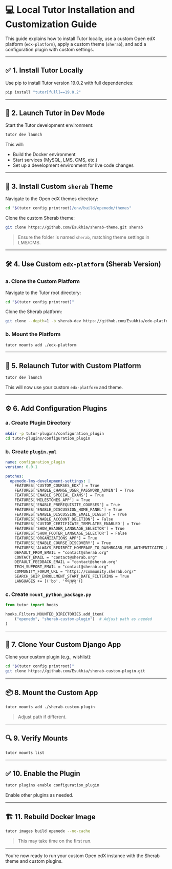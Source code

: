 # 💻 Local Tutor Installation and Customization Guide

This guide explains how to install Tutor locally, use a custom Open edX platform (`edx-platform`), apply a custom theme (`sherab`), and add a configuration plugin with custom settings.

---

## ✅ 1. Install Tutor Locally

Use pip to install Tutor version 19.0.2 with full dependencies:

```bash
pip install "tutor[full]==19.0.2"
```

---

## 🚀 2. Launch Tutor in Dev Mode

Start the Tutor development environment:

```bash
tutor dev launch
```

This will:
- Build the Docker environment
- Start services (MySQL, LMS, CMS, etc.)
- Set up a development environment for live code changes

---

## 🎨 3. Install Custom `sherab` Theme

Navigate to the Open edX themes directory:

```bash
cd "$(tutor config printroot)/env/build/openedx/themes"
```

Clone the custom Sherab theme:

```bash
git clone https://github.com/Esukhia/sherab-theme.git sherab
```

> Ensure the folder is named `sherab`, matching theme settings in LMS/CMS.

---

## 🛠 4. Use Custom `edx-platform` (Sherab Version)

### a. Clone the Custom Platform

Navigate to the Tutor root directory:

```bash
cd "$(tutor config printroot)"
```

Clone the Sherab platform:

```bash
git clone --depth=1 -b sherab-dev https://github.com/Esukhia/edx-platform.git
```

### b. Mount the Platform

```bash
tutor mounts add ./edx-platform
```

---

## 🔁 5. Relaunch Tutor with Custom Platform

```bash
tutor dev launch
```

This will now use your custom `edx-platform` and theme.

---

## ⚙️ 6. Add Configuration Plugins

### a. Create Plugin Directory

```bash
mkdir -p tutor-plugins/configuration_plugin
cd tutor-plugins/configuration_plugin
```

### b. Create `plugin.yml`

```yaml
name: configuration_plugin
version: 0.0.1

patches:
  openedx-lms-development-settings: |
    FEATURES['CUSTOM_COURSES_EDX'] = True
    FEATURES['ENABLE_CHANGE_USER_PASSWORD_ADMIN'] = True
    FEATURES['ENABLE_SPECIAL_EXAMS'] = True
    FEATURES['MILESTONES_APP'] = True
    FEATURES['ENABLE_PREREQUISITE_COURSES'] = True
    FEATURES['ENABLE_DISCUSSION_HOME_PANEL'] = True
    FEATURES['ENABLE_DISCUSSION_EMAIL_DIGEST'] = True
    FEATURES['ENABLE_ACCOUNT_DELETION'] = False
    FEATURES['CUSTOM_CERTIFICATE_TEMPLATES_ENABLED'] = True
    FEATURES['SHOW_HEADER_LANGUAGE_SELECTOR'] = True
    FEATURES['SHOW_FOOTER_LANGUAGE_SELECTOR'] = False
    FEATURES['ORGANIZATIONS_APP'] = True
    FEATURES['ENABLE_COURSE_DISCOVERY'] = True
    FEATURES['ALWAYS_REDIRECT_HOMEPAGE_TO_DASHBOARD_FOR_AUTHENTICATED_USER'] = False
    DEFAULT_FROM_EMAIL = "contact@sherab.org"
    CONTACT_EMAIL = "contact@sherab.org"
    DEFAULT_FEEDBACK_EMAIL = "contact@sherab.org"
    TECH_SUPPORT_EMAIL = "contact@sherab.org"
    COMMUNITY_FORUM_URL = "https://community.sherab.org/"
    SEARCH_SKIP_ENROLLMENT_START_DATE_FILTERING = True
    LANGUAGES += [('bo', 'བོད་སྐད།')]
```

### c. Create `mount_python_package.py`

```python
from tutor import hooks

hooks.Filters.MOUNTED_DIRECTORIES.add_item(
    ("openedx", "sherab-custom-plugin")  # Adjust path as needed
)
```

---

## 🧩 7. Clone Your Custom Django App

Clone your custom plugin (e.g., wishlist):

```bash
cd "$(tutor config printroot)"
git clone https://github.com/Esukhia/sherab-custom-plugin.git
```

---

## 📦 8. Mount the Custom App

```bash
tutor mounts add ./sherab-custom-plugin
```

> Adjust path if different.

---

## 🔍 9. Verify Mounts

```bash
tutor mounts list
```

---

## ✅ 10. Enable the Plugin

```bash
tutor plugins enable configuration_plugin
```

Enable other plugins as needed.

---

## 🏗 11. Rebuild Docker Image

```bash
tutor images build openedx --no-cache
```

> This may take time on the first run.

---

You're now ready to run your custom Open edX instance with the Sherab theme and custom plugins.
